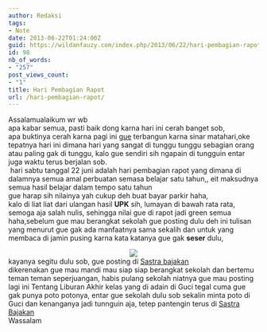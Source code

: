 ```yaml
---
author: Redaksi
tags:
- Note
date: 2013-06-22T01:24:00Z
guid: https://wildanfauzy.com/index.php/2013/06/22/hari-pembagian-rapot/
id: 98
nb_of_words:
- "257"
post_views_count:
- "1"
title: Hari Pembagian Rapot
url: /hari-pembagian-rapot/
---
```


<div dir="ltr" style="text-align:left;">
  Assalamualaikum wr wb<br />apa kabar semua, pasti baik dong karna hari ini cerah banget sob,<br />apa buktinya cerah karna pagi ini <a href="http://twitter.com/ilu_imu_inu" target="_blank" rel="noopener noreferrer">gue</a> terbangun karna sinar matahari,oke tepatnya hari ini dimana hari yang sangat di tunggu tunggu sebagian orang atau paling gak di tunggu, kalo gue sendiri sih ngapain di tungguin entar juga waktu terus berjalan sob.<br /> hari sabtu tanggal 22 juni adalah hari pembagian rapot yang dimana di dalamnya semua amal perbuatan semasa belajar satu tahun,, eit maksudnya semua hasil belajar dalam tempo satu tahun<br />gue harap sih nilainya yah cukup deh buat bayar parkir haha,<br />kalo di liat liat dari ulangan hasil <b>UPK</b> sih, lumayan di bawah rata rata, semoga aja salah nulis, sehingga nilai gue di rapot jadi green semua haha,sebelum gue mau berangkat sekolah gue posting dulu deh ini tulisan yang menurut gue gak ada manfaatnya sama sekalih dan untuk yang membaca di jamin pusing karna kata katanya gue gak <b>seser</b> dulu,</p> 
  
  <p>
  </p>
  
  <div style="clear:both;text-align:center;">
    <a href="https://wildanposts.files.wordpress.com/2013/06/d1670-images.jpg?w=768" style="margin-left:1em;margin-right:1em;"><img border="0" src="https://wildanposts.files.wordpress.com/2013/06/d1670-images.jpg?w=768" data-recalc-dims="1" /></a>
  </div>
  
  <div style="clear:both;text-align:center;">
  </div>
  
  <div style="clear:both;text-align:left;">
    kayanya segitu dulu sob, gue posting di <a href="http://sastra-bajakan.blogspot.com/" target="_blank" rel="noopener noreferrer">Sastra bajakan</a> 
  </div>
  
  <div style="clear:both;text-align:left;">
    dikerenakan gue mau mandi mau siap siap berangkat sekolah dan bertemu teman teman seperjuangan, habis pulang sekolah niatnya gue mau posting lagi ini Tentang Liburan Akhir kelas yang di adain di Guci tegal cuma gue gak punya poto potonya, entar gue sekolah dulu sob sekalin minta poto di Guci dan kenanganya jadi tunnguin aja, tetep pantengin terus di <a href="http://sastra-bajakan.blogspot.com/" target="_blank" rel="noopener noreferrer">Sastra Bajakan</a>
  </div>
  
  <div style="clear:both;text-align:left;">
  </div>
  
  <div style="clear:both;text-align:left;">
    Wassalam
  </div>
  
  <p>
    </div>